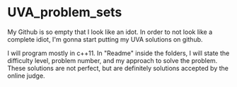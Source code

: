 # UVA_problem_sets
My Github is so empty that I look like an idot.
In order to not look like a complete idiot, I'm gonna start putting my UVA solutions on github.

I will program mostly in c++11. In "Readme" inside the folders, I will state the difficulty level, problem number, and my approach to solve the problem. These solutions are not perfect, but are definitely solutions accepted by the online judge.

